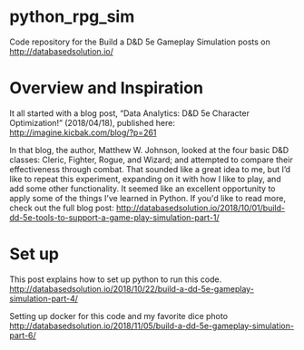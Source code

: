 # python_rpg_sim
Code repository for the Build a D&D 5e Gameplay Simulation posts on
http://databasedsolution.io/

# Overview and Inspiration
It all started with a blog post, 
“Data Analytics: D&D 5e Character Optimization!” (2018/04/18), published here: http://imagine.kicbak.com/blog/?p=261

In that blog, the author, Matthew W. Johnson, looked at the four basic D&D classes: Cleric, Fighter, Rogue, and Wizard; 
and attempted to compare their effectiveness through combat. That sounded like a great idea to me, 
but I’d like to repeat this experiment, expanding on it with how I like to play, 
and add some other functionality.  It seemed like an excellent opportunity to apply some of the things 
I’ve learned in Python. If you'd like to read more, check out the full blog post:
http://databasedsolution.io/2018/10/01/build-dd-5e-tools-to-support-a-game-play-simulation-part-1/

# Set up
This post explains how to set up python to run this code.
http://databasedsolution.io/2018/10/22/build-a-dd-5e-gameplay-simulation-part-4/

Setting up docker for this code and my favorite dice photo
http://databasedsolution.io/2018/11/05/build-a-dd-5e-gameplay-simulation-part-6/
